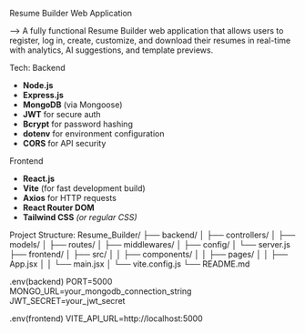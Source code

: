 Resume Builder Web Application

--> A fully functional Resume Builder web application that allows users to 
register, log in, create, customize, and download their resumes in real-time
with analytics, AI suggestions, and template previews.

Tech:
Backend
- **Node.js**
- **Express.js**
- **MongoDB** (via Mongoose)
- **JWT** for secure auth
- **Bcrypt** for password hashing
- **dotenv** for environment configuration
- **CORS** for API security

Frontend
- **React.js**
- **Vite** (for fast development build)
- **Axios** for HTTP requests
- **React Router DOM**
- **Tailwind CSS** *(or regular CSS)*


Project Structure:
Resume_Builder/
├── backend/
│ ├── controllers/
│ ├── models/
│ ├── routes/
│ ├── middlewares/
│ ├── config/
│ └── server.js
├── frontend/
│ ├── src/
│ │ ├── components/
│ │ ├── pages/
│ │ ├── App.jsx
│ │ └── main.jsx
│ └── vite.config.js
└── README.md

.env(backend)
PORT=5000
MONGO_URL=your_mongodb_connection_string
JWT_SECRET=your_jwt_secret


.env(frontend)
VITE_API_URL=http://localhost:5000

